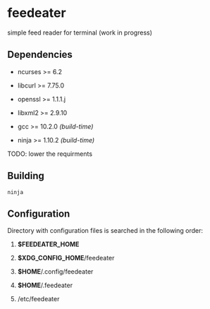 # feedeater

simple feed reader for terminal (work in progress)

## Dependencies

* ncurses >= 6.2

* libcurl >= 7.75.0

* openssl >= 1.1.1.j

* libxml2 >= 2.9.10

* gcc >= 10.2.0 *(build-time)*

* ninja >= 1.10.2 *(build-time)*

TODO: lower the requirments

## Building

	ninja

## Configuration

Directory with configuration files is searched in the following order:

1. **$FEEDEATER_HOME**

2. **$XDG_CONFIG_HOME**/feedeater

3. **$HOME**/.config/feedeater

4. **$HOME**/.feedeater

5. /etc/feedeater
